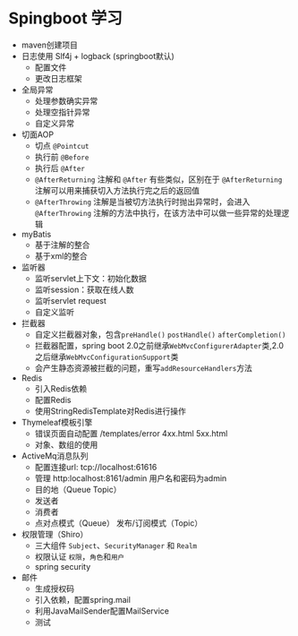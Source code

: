 # Spingboot 学习
 - maven创建项目
 - 日志使用 Slf4j + logback (springboot默认)
    - 配置文件
    - 更改日志框架
 - 全局异常
    - 处理参数确实异常
    - 处理空指针异常
    - 自定义异常
 - 切面AOP
    - 切点 `@Pointcut`
    - 执行前 `@Before`
    - 执行后 `@After`
    - `@AfterReturning` 注解和 `@After` 有些类似，区别在于 `@AfterReturning` 注解可以用来捕获切入方法执行完之后的返回值
    - `@AfterThrowing` 注解是当被切方法执行时抛出异常时，会进入 `@AfterThrowing` 注解的方法中执行，在该方法中可以做一些异常的处理逻辑
 - myBatis
    - 基于注解的整合
    - 基于xml的整合
 - 监听器
    - 监听servlet上下文：初始化数据
    - 监听session：获取在线人数
    - 监听servlet request
    - 自定义监听
 - 拦截器
    - 自定义拦截器对象，包含`preHandle()` `postHandle()` `afterCompletion()`
    - 拦截器配置，spring boot 2.0之前继承`WebMvcConfigurerAdapter`类,2.0之后继承`WebMvcConfigurationSupport`类
    - 会产生静态资源被拦截的问题，重写`addResourceHandlers`方法
 - Redis
    - 引入Redis依赖
    - 配置Redis
    - 使用StringRedisTemplate对Redis进行操作
 - Thymeleaf模板引擎
    - 错误页面自动配置 /templates/error 4xx.html 5xx.html
    - 对象、数组的使用  
 - ActiveMq消息队列
    - 配置连接url: tcp://localhost:61616 
    - 管理 http:localhost:8161/admin 用户名和密码为admin
    - 目的地（Queue Topic）
    - 发送者
    - 消费者
    - 点对点模式（Queue） 发布/订阅模式（Topic）
 - 权限管理（Shiro）
    - 三大组件 `Subject`、`SecurityManager` 和 `Realm`
    - 权限认证 `权限`，`角色`和`用户`
    - spring security
 - 邮件
    - 生成授权码
    - 引入依赖，配置spring.mail
    - 利用JavaMailSender配置MailService
    - 测试
    